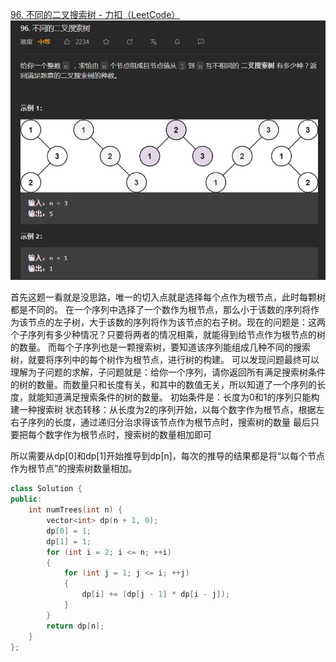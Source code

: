 [96. 不同的二叉搜索树 - 力扣（LeetCode）](https://leetcode.cn/problems/unique-binary-search-trees/)
![image.png](https://raw.githubusercontent.com/ren77281/pigco-image/main/img/20230515223707.png)

首先这题一看就是没思路，唯一的切入点就是选择每个点作为根节点，此时每颗树都是不同的。
在一个序列中选择了一个数作为根节点，那么小于该数的序列将作为该节点的左子树，大于该数的序列将作为该节点的右子树。现在的问题是：这两个子序列有多少种情况？只要将两者的情况相乘，就能得到给节点作为根节点的树的数量。
而每个子序列也是一颗搜索树，要知道该序列能组成几种不同的搜索树，就要将序列中的每个树作为根节点，进行树的构建。
可以发现问题最终可以理解为子问题的求解，子问题就是：给你一个序列，请你返回所有满足搜索树条件的树的数量。而数量只和长度有关，和其中的数值无关，所以知道了一个序列的长度，就能知道满足搜索条件的树的数量。
初始条件是：长度为0和1的序列只能构建一种搜索树
状态转移：从长度为2的序列开始，以每个数字作为根节点，根据左右子序列的长度，通过递归分治求得该节点作为根节点时，搜索树的数量
最后只要把每个数字作为根节点时，搜索树的数量相加即可

所以需要从dp\[0]和dp\[1]开始推导到dp\[n]，每次的推导的结果都是将“以每个节点作为根节点”的搜索树数量相加。
```cpp
class Solution {
public:
    int numTrees(int n) {
        vector<int> dp(n + 1, 0);
        dp[0] = 1;
        dp[1] = 1;
        for (int i = 2; i <= n; ++i)
        {
            for (int j = 1; j <= i; ++j)
            {
                dp[i] += (dp[j - 1] * dp[i - j]);
            }
        }
        return dp[n];
    }
};
```